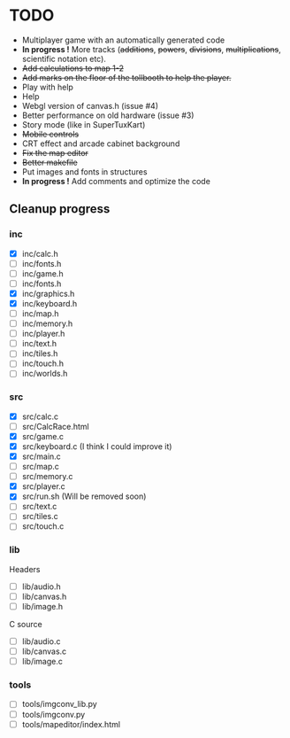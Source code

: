 # TODO

* Multiplayer game with an automatically generated code
* **In progress !** More tracks (~~additions~~, ~~powers~~, ~~divisions~~, ~~multiplications~~, scientific notation etc).
* ~~Add calculations to map 1-2~~
* ~~Add marks on the floor of the tollbooth to help the player.~~
* Play with help
* Help
* Webgl version of canvas.h (issue #4)
* Better performance on old hardware (issue #3)
* Story mode (like in SuperTuxKart)
* ~~Mobile controls~~
* CRT effect and arcade cabinet background
* ~~Fix the map editor~~
* ~~Better makefile~~
* Put images and fonts in structures
* **In progress !** Add comments and optimize the code

## Cleanup progress

### inc

* [x] inc/calc.h
* [ ] inc/fonts.h
* [ ] inc/game.h
* [ ] inc/fonts.h
* [x] inc/graphics.h
* [x] inc/keyboard.h
* [ ] inc/map.h
* [ ] inc/memory.h
* [ ] inc/player.h
* [ ] inc/text.h
* [ ] inc/tiles.h
* [ ] inc/touch.h
* [ ] inc/worlds.h

### src

* [x] src/calc.c
* [ ] src/CalcRace.html
* [x] src/game.c
* [x] src/keyboard.c (I think I could improve it)
* [x] src/main.c
* [ ] src/map.c
* [ ] src/memory.c
* [x] src/player.c
* [x] src/run.sh (Will be removed soon)
* [ ] src/text.c
* [ ] src/tiles.c
* [ ] src/touch.c

### lib

Headers

* [ ] lib/audio.h
* [ ] lib/canvas.h
* [ ] lib/image.h

C source

* [ ] lib/audio.c
* [ ] lib/canvas.c
* [ ] lib/image.c

### tools

* [ ] tools/imgconv_lib.py
* [ ] tools/imgconv.py
* [ ] tools/mapeditor/index.html
